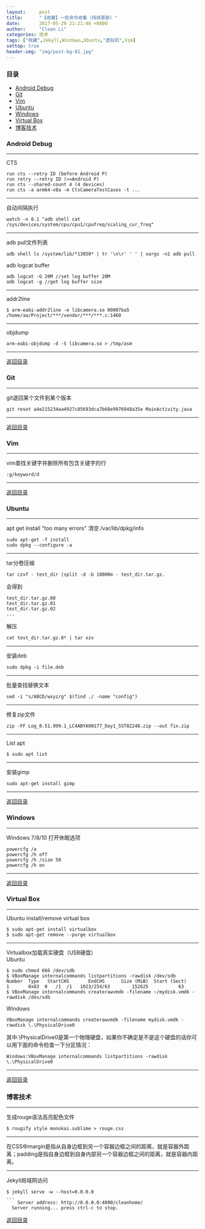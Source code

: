 ```yaml
---
layout:     post
title:      "【收藏】一些命令收集（持续更新）"
date:       2017-05-29 21:21:46 +0800
author:     "Clean Li"
categories: 技术
tags: ["收藏",Jekyll,Windows,Ubuntu,"虚拟机",Vim]
settop: true
header-img: "img/post-bg-01.jpg"
---
```


<a id="index"></a>
### 目录
+ [Android Debug](#part01)
+ [Git](#part02)
+ [Vim](#part03)
+ [Ubuntu](#part04)
+ [Windows](#part05)
+ [Virtual Box](#part06)
+ [博客技术](#part07)

<a id="part01"></a>
### Android Debug
---
CTS
```
run cts --retry ID (before Android P)
run retry --retry ID (>=Android P)
run cts --shared-count 4 (4 devices)
run cts -a arm64-v8a -m CtsCameraTestCases -t ...
```
---
自动间隔执行
```
watch -n 0.1 "adb shell cat /sys/devices/system/cpu/cpu1/cpufreq/scaling_cur_freq"
```
---

adb pull文件列表
```
adb shell ls /system/lib/*13850* | tr '\n\r' ' ' | xargs -n1 adb pull
```
adb logcat buffer
```
adb logcat -G 20M //set log buffer 20M
adb logcat -g //get log buffer size
```
---

addr2line
```
$ arm-eabi-addr2line -e libcamera.so 00007ba5
/home/aa/Project/***/vendor/***/***.c:1460
```
---

objdump
```
arm-eabi-objdump -d -S libcamera.so > /tmp/asm
```
---

[返回目录](#index)
<a id="part02"></a>
### Git
---

git退回某个文件到某个版本
```
git reset a4e215234aa4927c85693dca7b68e9976948a35e MainActivity.java
```
---

[返回目录](#index)
<a id="part03"></a>
### Vim
---

vim查找关键字并删除所有包含关键字的行
```
:g/keyword/d
```
---

[返回目录](#index)
<a id="part04"></a>
### Ubuntu
---
apt get install "too many errors"
清空 /var/lib/dpkg/info
```
sudo apt-get -f install
sudo dpkg --configure -a
```
---
tar分卷压缩
```
tar czvf - test_dir |split -d -b 10000m - test_dir.tar.gz.
```
会得到
```
test_dir.tar.gz.00
test_dir.tar.gz.01
test_dir.tar.gz.02
...
```
解压
```
cat test_dir.tar.gz.0* | tar xzv
```
---

安装deb
```
sudo dpkg -i file.deb
```
---

批量查找替换文本
```
sed -i "s/ABCD/wxyz/g" $(find ./ -name "config")
```
---

修复zip文件
```
zip -FF Log_0.51.999.1_LC4ABYA00177_Day1_SST82248.zip --out fix.zip
```
---

List apt
```
$ sudo apt list
```
---
安装gimp
```
sudo apt-get install gimp
```
---

[返回目录](#index)
<a id="part05"></a>
### Windows
---

Windows 7/8/10 打开休眠选项
```
powercfg /a
powercfg /h off
powercfg /h /size 50
powercfg /h on
```

---

[返回目录](#index)
<a id="part06"></a>
### Virtual Box
---

Ubuntu install/remove virtual box
```
$ sudo apt-get install virtualbox
$ sudo apt-get remove --purge virtualbox
```
---

Virtualbox加载真实硬盘（USB硬盘）<br>
Ubuntu
```
$ sudo chmod 666 /dev/sdb
$ VBoxManage internalcommands listpartitions -rawdisk /dev/sdb
Number  Type   StartCHS       EndCHS      Size (MiB)  Start (Sect)
1       0x83  0   /1  /1   1023/254/63        152625           63
$ VBoxManage internalcommands createrawvmdk -filename ~/mydisk.vmdk -rawdisk /dev/sdb
```
Windows
```
VBoxManage internalcommands createrawvmdk -filename mydisk.vmdk -rawdisk \.\PhysicalDrive0
```
其中\.\PhysicalDrive0是第一个物理硬盘，如果你不确定是不是这个硬盘的话你可以用下面的命令检查一下分区情况：
```
Windows:VBoxManage internalcommands listpartitions -rawdisk \.\PhysicalDrive0
```
---

[返回目录](#index)
<a id="part07"></a>
### 博客技术
---
生成rouge语法高亮配色文件
```
$ rougify style monokai.sublime > rouge.css
```
---

在CSS中margin是指从自身边框到另一个容器边框之间的距离，就是容器外距离；padding是指自身边框到自身内部另一个容器边框之间的距离，就是容器内距离。

---

Jekyll局域网访问
```
$ jekyll serve -w --host=0.0.0.0
...
    Server address: http://0.0.0.0:4000/cleanhome/
  Server running... press ctrl-c to stop.
```
[返回目录](#index)

